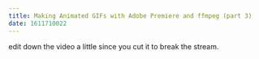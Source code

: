 ```yaml
---
title: Making Animated GIFs with Adobe Premiere and ffmpeg (part 3)
date: 1611710022
---
```


edit down the video a little since you cut it to break the stream. 

